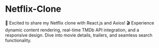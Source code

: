 # Netflix-Clone
🍿 Excited to share my Netflix clone with React.js and Axios! 🎬 Experience dynamic content rendering, real-time TMDb API integration, and a responsive design. Dive into movie details, trailers, and seamless search functionality. 
